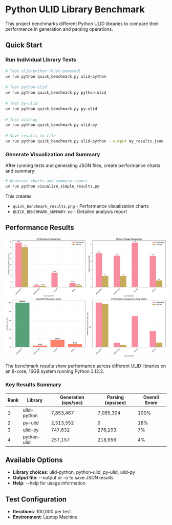 # Python ULID Library Benchmark

This project benchmarks different Python ULID libraries to compare their performance in generation and parsing operations.

## Quick Start

### Run Individual Library Tests

```bash
# Test ulid-python (Rust-powered)
uv run python quick_benchmark.py ulid-python

# Test python-ulid
uv run python quick_benchmark.py python-ulid

# Test py-ulid
uv run python quick_benchmark.py py-ulid

# Test ulid-py
uv run python quick_benchmark.py ulid-py

# Save results to file
uv run python quick_benchmark.py ulid-python --output my_results.json
```

### Generate Visualization and Summary

After running tests and generating JSON files, create performance charts and summary:

```bash
# Generate charts and summary report
uv run python visualize_simple_results.py
```

This creates:
- `quick_benchmark_results.png` - Performance visualization charts
- `QUICK_BENCHMARK_SUMMARY.md` - Detailed analysis report

## Performance Results

![Performance Comparison](quick_benchmark_results.png)

The benchmark results show performance across different ULID libraries on an 8-core, 16GB system running Python 3.12.3.

### Key Results Summary

| Rank | Library | Generation (ops/sec) | Parsing (ops/sec) | Overall Score |
|------|---------|---------------------|-------------------|---------------|
| 1 | ulid-python | 7,853,467 | 7,065,304 | 100% |
| 2 | py-ulid | 2,513,552 | 0 | 18% |
| 3 | ulid-py | 747,632 | 276,193 | 7% |
| 4 | python-ulid | 257,157 | 218,956 | 4% |

## Available Options

- **Library choices**: ulid-python, python-ulid, py-ulid, ulid-py
- **Output file**: --output or -o to save JSON results
- **Help**: --help for usage information

## Test Configuration

- **Iterations**: 100,000 per test
- **Environment**: Laptop Machine
